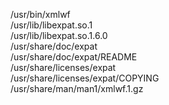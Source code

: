 /usr/bin/xmlwf  
/usr/lib/libexpat.so.1  
/usr/lib/libexpat.so.1.6.0  
/usr/share/doc/expat  
/usr/share/doc/expat/README  
/usr/share/licenses/expat  
/usr/share/licenses/expat/COPYING  
/usr/share/man/man1/xmlwf.1.gz  
